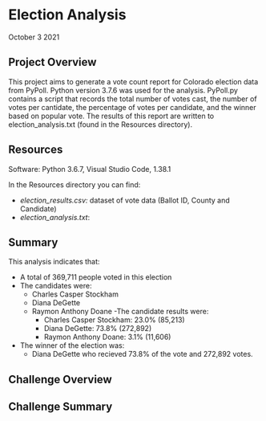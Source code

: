 # Election Analysis

October 3 2021

## Project Overview

This project aims to generate a vote count report for Colorado election data from PyPoll. Python version 3.7.6 was used for the analysis. PyPoll.py contains a script that records the total number of votes cast, the number of votes per cantidate, the percentage of votes per candidate, and the winner based on popular vote. 
The results of this report are written to election_analysis.txt (found in the Resources directory). 

## Resources
Software: Python 3.6.7, Visual Studio Code, 1.38.1

In the Resources directory you can find:
- *election_results.csv:* dataset of vote data (Ballot ID, County and Candidate)
- *election_analysis.txt*:

## Summary 
This analysis indicates that:

  - A total of 369,711 people voted in this election
  - The candidates were:
    - Charles Casper Stockham
    - Diana DeGette
    - Raymon Anthony Doane
  -The candidate results were: 
      - Charles Casper Stockham: 23.0% (85,213)
      - Diana DeGette: 73.8% (272,892)
      - Raymon Anthony Doane: 3.1% (11,606)
   - The winner of the election was:
      - Diana DeGette who recieved 73.8% of the vote and 272,892 votes. 

## Challenge Overview

## Challenge Summary
